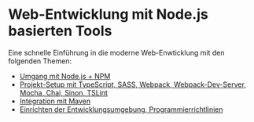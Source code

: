 # Web-Entwicklung mit Node.js basierten Tools

Eine schnelle Einführung in die moderne Web-Enwticklung mit den folgenden Themen:

* [Umgang mit Node.js + NPM](https://github.com/ova2/frontend-tooling-tutorial/tree/master/1-nodejs%2Bnpm)
* [Projekt-Setup mit TypeScript, SASS, Webpack, Webpack-Dev-Server, Mocha, Chai, Sinon, TSLint](https://github.com/ova2/frontend-tooling-tutorial/tree/master/2-seed-project-setup)
* [Integration mit Maven](https://github.com/ova2/frontend-tooling-tutorial/tree/master/3-maven-integration)
* [Einrichten der Entwicklungsumgebung, Programmierrichtlinien](https://github.com/ova2/frontend-tooling-tutorial/tree/master/4-docs)